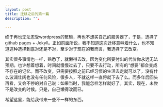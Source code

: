 ```yaml
---
layout: post
title: 迁移之后的第一篇
description: ""。

---
```

终于再也无法忍受wordpress的繁琐，再也不想买自己的服务器了，于是，选择了github pages + Jekyll。正如前面所说，我不知道这次迁移意味着什么，也不知道这种选择到底对还是不对，至少对于现在的我而言，我选择了去改变。

其实很多事情也一样，熟悉了，就懒得去改，因为变化所要付出的代价你永远无法预期。也许想着想着，时间就慢慢过去了，只要不去行动，所有的“想要”都会变成不存在的记忆。而不改变，只需要按照之前已经习惯的生活去走就可以了，没有什么波澜壮阔也没有任何风险，很多人，不就这样一直将就下去了么。而多年后回头再看，又会不停的对自己说：如果当时，我能怎样怎样就好了。其实，现在，未尝不是改变的时候。只是，自己懒得改而已。

希望这里，能给我带来一些不一样的东西。